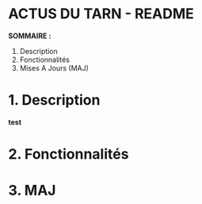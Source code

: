 # **ACTUS DU TARN - README**

**SOMMAIRE :**
1. Description
2. Fonctionnalités
3. Mises A Jours (MAJ)

# **1. Description**

__test__

# **2. Fonctionnalités**

# **3. MAJ**